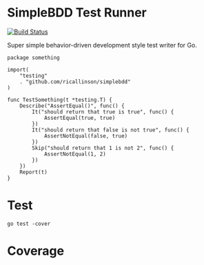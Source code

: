 # SimpleBDD Test Runner

[![Build Status](https://travis-ci.org/ricallinson/simplebdd.svg?branch=master)](https://travis-ci.org/ricallinson/simplebdd)

Super simple behavior-driven development style test writer for Go.

    package something

    import(
        "testing"
        . "github.com/ricallinson/simplebdd"
    )

    func TestSomething(t *testing.T) {
        Describe("AssertEqual()", func() {
            It("should return that true is true", func() {
                AssertEqual(true, true)
            })
            It("should return that false is not true", func() {
                AssertNotEqual(false, true)
            })
            Skip("should return that 1 is not 2", func() {
                AssertNotEqual(1, 2)
            })
        })
        Report(t)
    }

# Test

    go test -cover

# Coverage
    
    